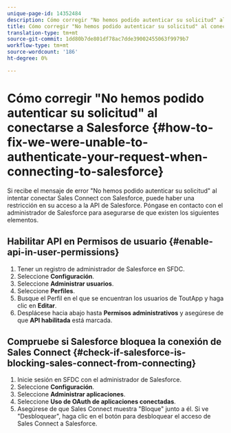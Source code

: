 ```yaml
---
unique-page-id: 14352484
description: Cómo corregir "No hemos podido autenticar su solicitud" al conectarse a Salesforce - Documentos de marketing - Documentación del producto
title: Cómo corregir "No hemos podido autenticar su solicitud" al conectarse a Salesforce
translation-type: tm+mt
source-git-commit: 1dd80b7de801df78ac7dde39002455063f9979b7
workflow-type: tm+mt
source-wordcount: '186'
ht-degree: 0%

---
```



# Cómo corregir &quot;No hemos podido autenticar su solicitud&quot; al conectarse a Salesforce {#how-to-fix-we-were-unable-to-authenticate-your-request-when-connecting-to-salesforce}

Si recibe el mensaje de error &quot;No hemos podido autenticar su solicitud&quot; al intentar conectar Sales Connect con Salesforce, puede haber una restricción en su acceso a la API de Salesforce. Póngase en contacto con el administrador de Salesforce para asegurarse de que existen los siguientes elementos.

## Habilitar API en Permisos de usuario {#enable-api-in-user-permissions}

1. Tener un registro de administrador de Salesforce en SFDC.
1. Seleccione **Configuración**.
1. Seleccione **Administrar usuarios**.
1. Seleccione **Perfiles**.
1. Busque el Perfil en el que se encuentran los usuarios de ToutApp y haga clic en **Editar**.
1. Desplácese hacia abajo hasta **Permisos administrativos** y asegúrese de que **API habilitada** está marcada.

## Compruebe si Salesforce bloquea la conexión de Sales Connect {#check-if-salesforce-is-blocking-sales-connect-from-connecting}

1. Inicie sesión en SFDC con el administrador de Salesforce.
1. Seleccione **Configuración**.
1. Seleccione **Administrar aplicaciones**.
1. Seleccione **Uso de OAuth de aplicaciones conectadas**.
1. Asegúrese de que Sales Connect muestra &quot;Bloque&quot; junto a él. Si ve &quot;Desbloquear&quot;, haga clic en el botón para desbloquear el acceso de Sales Connect a Salesforce.

